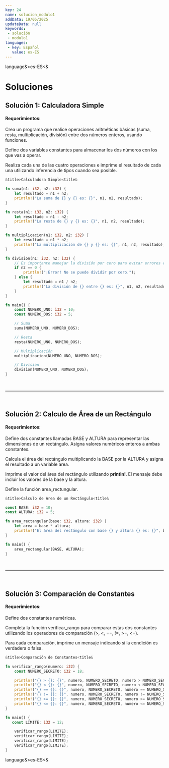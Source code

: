 ```yaml
---
key: 24
name: solucion_modulo1
addData: 19/05/2025
updateData: null
keywords: 
 - solución
 - modulo1
languages:
 - key: Español
   value: es-ES
---
```

language&>es-ES<&
# Soluciones


## Solución 1: Calculadora Simple


#### Requerimientos:
Crea un programa que realice operaciones aritméticas básicas (suma, resta, multiplicación, división) entre dos números enteros, usando funciones.

Define dos variables constantes para almacenar los dos números con los que vas a operar.

Realiza cada una de las cuatro operaciones e imprime el resultado de cada una utilizando inferencia de tipos cuando sea posible.

```rust
&title>Calculadora Simple<title&

fn suma(n1: i32, n2: i32) {
    let resultado = n1 + n2;
    println!("La suma de {} y {} es: {}", n1, n2, resultado);
}

fn resta(n1: i32, n2: i32) {
    let resultado = n1 - n2;
    println!("La resta de {} y {} es: {}", n1, n2, resultado);
}

fn multiplicacion(n1: i32, n2: i32) {
    let resultado = n1 * n2;
    println!("La multiplicación de {} y {} es: {}", n1, n2, resultado);
}

fn division(n1: i32, n2: i32) {
    // Es importante manejar la división por cero para evitar errores en tiempo de ejecución.
    if n2 == 0 {
        println!("¡Error! No se puede dividir por cero.");
    } else {
        let resultado = n1 / n2;
        println!("La división de {} entre {} es: {}", n1, n2, resultado);
    }
}

fn main() {
    const NUMERO_UNO: i32 = 10;
    const NUMERO_DOS: i32 = 5;

    // Suma
    suma(NUMERO_UNO, NUMERO_DOS);

    // Resta
    resta(NUMERO_UNO, NUMERO_DOS);

    // Multiplicación
    multiplicacion(NUMERO_UNO, NUMERO_DOS);

    // División
    division(NUMERO_UNO, NUMERO_DOS);
}

```
<br />
<hr />
<br />

## Solución 2: Calculo de Área de un Rectángulo


#### Requerimientos:
Define dos constantes llamadas BASE y ALTURA para representar las dimensiones de un rectángulo. Asigna valores numéricos enteros a ambas constantes.

Calcula el área del rectángulo multiplicando la BASE por la ALTURA y asigna el resultado a un variable area.

Imprime el valor del área del rectángulo utilizando **println!**. El mensaje debe incluir los valores de la base y la altura.

Define la función area_rectungular.

```rust
&title>Calculo de Área de un Rectángulo<title&

const BASE: i32 = 10;
const ALTURA: i32 = 5;

fn area_rectangular(base: i32, altura: i32) {
    let area = base * altura;
    println!("El área del rectángulo con base {} y altura {} es: {}", base, altura, area);
}

fn main() {
    area_rectangular(BASE, ALTURA);
}
```

<br />
<hr />
<br />

## Solución 3: Comparación de Constantes


#### Requerimientos:
Define dos constantes numéricas.

Completa la función verificar_rango para comparar estas dos constantes utilizando los operadores de comparación (>, <, ==, !=, >=, <=).

Para cada comparación, imprime un mensaje indicando si la condición es verdadera o falsa.

```rust
&title>Comparación de Constantes<title&

fn verificar_rango(numero: i32) {
    const NUMERO_SECRETO: i32 = 18;

    println!("{} > {}: {}", numero, NUMERO_SECRETO, numero > NUMERO_SECRETO);
    println!("{} < {}: {}", numero, NUMERO_SECRETO, numero < NUMERO_SECRETO);
    println!("{} == {}: {}", numero, NUMERO_SECRETO, numero == NUMERO_SECRETO);
    println!("{} != {}: {}", numero, NUMERO_SECRETO, numero != NUMERO_SECRETO);
    println!("{} >= {}: {}", numero, NUMERO_SECRETO, numero >= NUMERO_SECRETO);
    println!("{} <= {}: {}", numero, NUMERO_SECRETO, numero <= NUMERO_SECRETO);
}

fn main() {
   const LIMITE: i32 = 12;

    verificar_rango(LIMITE);
    verificar_rango(LIMITE);
    verificar_rango(LIMITE);
    verificar_rango(LIMITE);
}
```
language&>es-ES<&